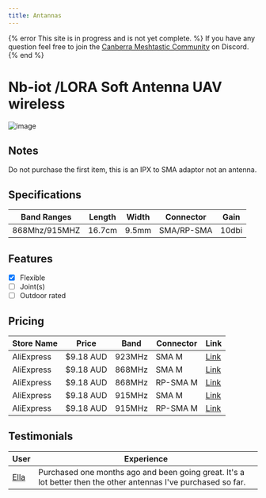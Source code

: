 ```yaml
---
title: Antannas
---
```

{% error This site is in progress and is not yet complete. %}
If you have any question feel free to join the [Canberra Meshtastic Community](https://discord.com/invite/4QgFsuaC3Z) on Discord.
{% end %}

# Nb-iot /LORA Soft Antenna UAV wireless 

![image](/images/communityhardware/antennas/soft-uav-wireless.png)

## Notes
Do not purchase the first item, this is an IPX to SMA adaptor not an antenna.

## Specifications
| Band Ranges | Length | Width | Connector | Gain | 
|-------------|--------|-------|-----------|------|
| 868Mhz/915MHZ | 16.7cm | 9.5mm | SMA/RP-SMA | 10dbi |

## Features
- [x] Flexible
- [ ] Joint(s)
- [ ] Outdoor rated

## Pricing
| Store Name | Price | Band | Connector | Link |
|------------|-------|------|-----------|------|
| AliExpress | $9.18 AUD | 923MHz | SMA M | [Link](https://www.aliexpress.com/item/1005004607615001.html)|
| AliExpress | $9.18 AUD | 868MHz | SMA M | [Link](https://www.aliexpress.com/item/1005004607615001.html)|
| AliExpress | $9.18 AUD | 868MHz | RP-SMA M | [Link](https://www.aliexpress.com/item/1005004607615001.html)|
| AliExpress | $9.18 AUD | 915MHz | SMA M | [Link](https://www.aliexpress.com/item/1005004607615001.html)|
| AliExpress | $9.18 AUD | 915MHz | RP-SMA M | [Link](https://www.aliexpress.com/item/1005004607615001.html)|

## Testimonials 

| User | Experience |
|------|------------|
| [Ella](https://github.com/ellahin) |  Purchased one months ago and been going great. It's a lot better then the other antennas I've purchased so far.|
